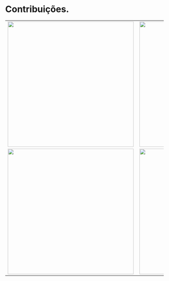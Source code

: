 # Contribuições.
<center>
<table>
  <tr>
      <td><img width="400px" align="left" src="https://github-readme-stats.vercel.app/api/top-langs/?username=equeirozdenoronha&hide=html&layout=compact&theme=tokyonight" /></td>
      <td><img width="400px" align="left" src="https://github-readme-stats.vercel.app/api?username=equeirozdenoronha&theme=tokyonight" /></td>
  </tr>  
    <tr>
      <td><img width="400px" align="left" src="https://github-readme-stats.vercel.app/api/pin/?username=equeirozdenoronha&repo=olympic_numbers&theme=tokyonight" /></td>
      <td><img width="400px" align="left" src="https://github-readme-stats.vercel.app/api/pin/?username=equeirozdenoronha&repo=organizer_betina&theme=tokyonight" /></td>
  </tr>  
</table>
</center>
